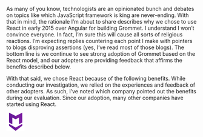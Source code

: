 As many of you know, technologists are an opinionated bunch and debates on topics like which JavaScript framework is king are never-ending. With that in mind, the rationale I’m about to share describes why we chose to use React in early 2015 over Angular for building Grommet.  I understand I won’t convince everyone. In fact, I’m sure this will cause all sorts of religious reactions. I’m expecting replies countering each point I make with pointers to blogs disproving assertions (yes, I’ve read most of those blogs). The bottom line is we continue to see strong adoption of Grommet based on the React model, and our adopters are providing feedback that affirms the benefits described below.

With that said, we chose React because of the following benefits.  While conducting our investigation, we relied on the experiences and feedback of other adopters. As such, I’ve noted which company pointed out the benefits during our evaluation.  Since our adoption, many other companies have started using React.

!['Test image'](https://github.com/adam-p/markdown-here/raw/master/src/common/images/icon48.png)
